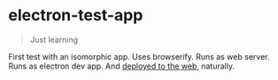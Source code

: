 # electron-test-app

> Just learning

First test with an isomorphic app. Uses browserify. Runs as web server. Runs as electron dev app. And [deployed to the web](http://rickyreusser.com/electron-test-app/), naturally.

